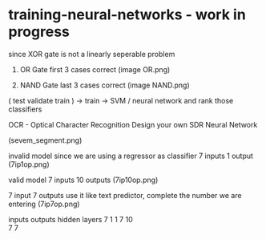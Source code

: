 # training-neural-networks - work in progress

since XOR gate is not a linearly seperable problem

1. OR Gate
first 3 cases correct (image OR.png)

2. NAND Gate
last 3 cases correct (image NAND.png)


(  test validate train  ) -> train -> SVM / neural network and rank those classifiers


OCR - Optical Character Recognition
Design your own SDR Neural Network

(sevem_segment.png)

invalid model since we are using a regressor as classifier
7 inputs 1 output 
(7ip1op.png)

valid model
7 inputs 10 outputs
(7ip10op.png)

7 input 7 outputs
use it like text predictor, complete the number we are entering
(7ip7op.png)



inputs    outputs   hidden layers
  7          1            1
  7          10           
  7          7


